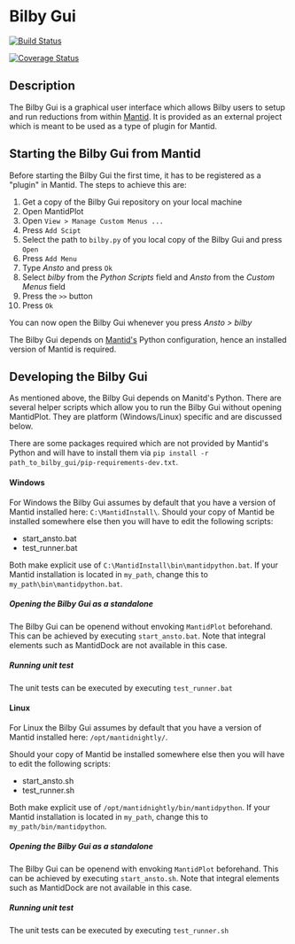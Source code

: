 # Bilby Gui

[![Build Status](https://travis-ci.org/ANSTO-ACNS/bilby-gui.svg?branch=master)](https://travis-ci.org/ANSTO-ACNS/bilby-gui)

[![Coverage Status](https://coveralls.io/repos/github/ANSTO-ACNS/bilby-gui/badge.svg?branch=master)](https://coveralls.io/github/ANSTO-ACNS/bilby-gui?branch=master)


## Description

The Bilby Gui is a graphical user interface which allows Bilby users to setup and run reductions from within
[Mantid](http://www.mantidproject.org/Main_Page). It is provided as an external project which is meant to be used as a type of plugin for Mantid.


## Starting the Bilby Gui from Mantid

Before starting the Bilby Gui the first time, it has to be registered as a "plugin" in Mantid. The steps to achieve this are:
1. Get a copy of the Bilby Gui repository on your local machine
1. Open MantidPlot
1. Open `View > Manage Custom Menus ...`
1. Press `Add Scipt`
1. Select the path to `bilby.py` of you local copy of the Bilby Gui and press `Open`
1. Press `Add Menu`
1. Type *Ansto* and press `Ok`
1. Select *bilby* from the *Python Scripts* field and *Ansto* from the *Custom Menus* field
1. Press the `>>` button
1. Press `Ok`

You can now open the Bilby Gui whenever you press *Ansto > bilby*

The Bilby Gui depends on [Mantid's](http://www.mantidproject.org/Main_Page) Python configuration, hence an installed version of Mantid is required.

## Developing the Bilby Gui

As mentioned above, the Bilby Gui depends on Manitd's Python. There are several helper scripts which allow you to run the Bilby Gui
without opening MantidPlot. They are platform (Windows/Linux) specific and are discussed below.

There are some packages required which are not provided by Mantid's Python and
will have to install them via
`pip install -r path_to_bilby_gui/pip-requirements-dev.txt`.

#### Windows

For Windows the Bilby Gui assumes by default that you have a version of Mantid installed here: `C:\MantidInstall\`.
Should your copy of Mantid be installed somewhere else then you will have to edit the following scripts:
* start_ansto.bat
* test_runner.bat

Both make explicit use of `C:\MantidInstall\bin\mantidpython.bat`. If your Mantid installation is located in `my_path`,
change this to `my_path\bin\mantidpython.bat`.

##### Opening the Bilby Gui as a standalone

The Bilby Gui can be openend without envoking `MantidPlot` beforehand. This can be achieved by executing `start_ansto.bat`.
Note that integral elements such as MantidDock are not available in this case.

##### Running unit test

The unit tests can be executed by executing `test_runner.bat`

#### Linux

For Linux the Bilby Gui assumes by default that you have a version of Mantid installed here: `/opt/mantidnightly/`.

Should your copy of Mantid be installed somewhere else then you will have to edit the following scripts:
* start_ansto.sh
* test_runner.sh

Both make explicit use of `/opt/mantidnightly/bin/mantidpython`. If your Mantid installation is located in `my_path`, change this to `my_path/bin/mantidpython`.

##### Opening the Bilby Gui as a standalone

The Bilby Gui can be openend with envoking `MantidPlot` beforehand. This can be achieved by executing `start_ansto.sh`.
Note that integral elements such as MantidDock are not available in this case.

##### Running unit test

The unit tests can be executed by executing `test_runner.sh`
